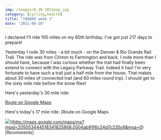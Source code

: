 ```yaml
---
img: /images/8-28-2011map.jpg
category: [cycling,health]
title: "100@60 week 1"
date: "2011-08-28"
---
```


I declared I'll ride 100 miles on my 60th birthday. I've got just 217 days to prepare!

Yesterday I rode 30 miles - a bit much - on the Denver & Rio Grande Rail Trail. The ride was from Clinton to Farmington and back. I rode more than I should have, because I was curious whether the trail had finally been extend to connect with the Legacy Parkway Trail. Indeed it has! I'm very fortunate to have such a trail just a half mile from the house. That makes about 30 miles of connected trail (and 60 miles round trip). I should get to the sixty mile ride before the snow flies!

Here's yesterday's 30 mile ride:

[Route on Google Maps](http://maps.google.com/maps/ms?msid=205053444518341825868.0004ab7f150c4fa594799&msa=0)

Here's today's 17 mile ride: [Route on Google Maps

![](/images/8-28-2011map.jpg)](http://maps.google.com/maps/ms?msid=205053444518341825868.0004ab91f6c24d7c235c6&msa=0) \[fbcomments\]
